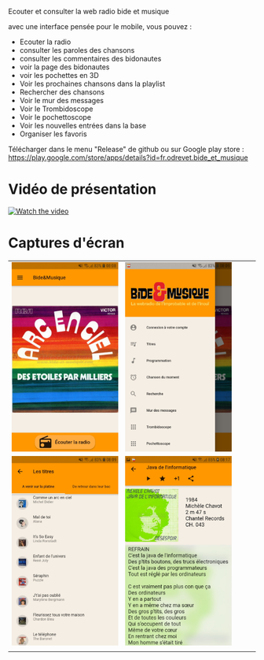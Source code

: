Ecouter et consulter la web radio bide et musique

avec une interface pensée pour le mobile, vous pouvez :

* Ecouter la radio
* consulter les paroles des chansons
* consulter les commentaires des bidonautes
* voir la page des bidonautes
* voir les pochettes en 3D
* Voir les prochaines chansons dans la playlist
* Rechercher des chansons
* Voir le mur des messages
* Voir le Trombidoscope
* Voir le pochettoscope
* Voir les nouvelles entrées dans la base
* Organiser les favoris

Télécharger dans le menu "Release" de github ou sur Google play store : https://play.google.com/store/apps/details?id=fr.odrevet.bide_et_musique

# Vidéo de présentation 

[![Watch the video](https://img.youtube.com/vi/Zsl5Qezuqh0/0.jpg)](https://www.youtube.com/watch?v=Zsl5Qezuqh0)

# Captures d'écran 

|   |   |   |   |   |
|:-:|---|---|---|---|
|<img width="240px" alt="" src="/screenshots/Screenshot_Principale.jpg">|<img width="240px" alt="" src="/screenshots/Screenshot_menu.jpg">  |   |   |   |
|<img width="240px" alt="" src="/screenshots/Screenshot_titres.jpg">     |<img width="240px" alt="" src="/screenshots/Screenshot_page_chanson.jpg">     |   |   |   |
|   |   |   |   |   |





